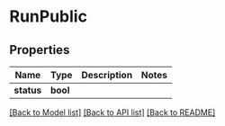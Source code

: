 # RunPublic


## Properties
Name | Type | Description | Notes
------------ | ------------- | ------------- | -------------
**status** | **bool** |  | 

[[Back to Model list]](../README.md#documentation-for-models) [[Back to API list]](../README.md#documentation-for-api-endpoints) [[Back to README]](../README.md)


